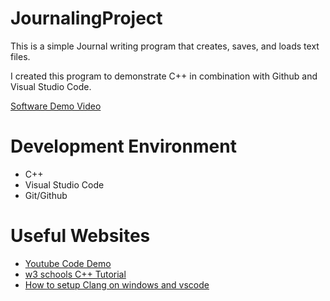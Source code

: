 # JournalingProject

This is a simple Journal writing program that creates, saves, and loads text files.

I created this program to demonstrate C++ in combination with Github and Visual Studio Code.

[Software Demo Video](http://youtube.link.goes.here)

# Development Environment

* C++
* Visual Studio Code
* Git/Github

# Useful Websites

* [Youtube Code Demo](http://url.link.goes.here)
* [w3 schools C++ Tutorial](https://www.w3schools.com/cpp/default.asp)
* [How to setup Clang on windows and vscode](https://www.youtube.com/watch?v=5OSO8IRlyXc&t=304s)